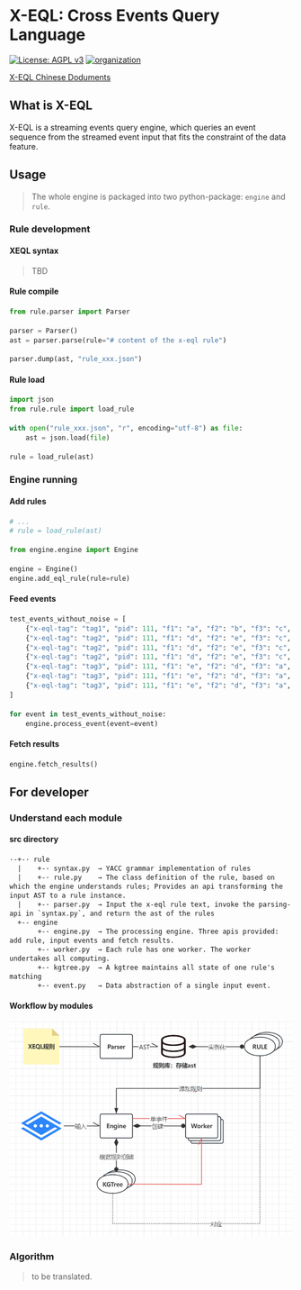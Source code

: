 # X-EQL: Cross Events Query Language
[![License: AGPL v3](https://img.shields.io/badge/License-AGPL%20v3-blue.svg)](https://www.gnu.org/licenses/agpl-3.0)
[![organization](https://img.shields.io/badge/organization-AmberSecurity-yellow.svg)](https://github.com/Amber-Security)

[X-EQL Chinese Doduments](./README.zh-cn.md)

## What is X-EQL

X-EQL is a streaming events query engine, which queries an event sequence from the streamed event input that fits the constraint of the data feature.

## Usage

> The whole engine is packaged into two python-package: `engine` and `rule`.

### Rule development

#### XEQL syntax

> TBD

#### Rule compile

```Python
from rule.parser import Parser

parser = Parser()
ast = parser.parse(rule="# content of the x-eql rule")

parser.dump(ast, "rule_xxx.json")
```

#### Rule load

```Python
import json
from rule.rule import load_rule

with open("rule_xxx.json", "r", encoding="utf-8") as file:
    ast = json.load(file)

rule = load_rule(ast)
```

### Engine running

#### Add rules

```Python
# ...
# rule = load_rule(ast)

from engine.engine import Engine

engine = Engine()
engine.add_eql_rule(rule=rule)
```

#### Feed events

```Python
test_events_without_noise = [
    {"x-eql-tag": "tag1", "pid": 111, "f1": "a", "f2": "b", "f3": "c", "f4": "d", "f5": "e", "time": 1},
    {"x-eql-tag": "tag2", "pid": 111, "f1": "d", "f2": "e", "f3": "c", "f4": " ", "f5": "x", "time": 10},
    {"x-eql-tag": "tag2", "pid": 111, "f1": "d", "f2": "e", "f3": "c", "f4": " ", "f5": "y", "time": 11},
    {"x-eql-tag": "tag2", "pid": 111, "f1": "d", "f2": "e", "f3": "c", "f4": " ", "f5": "x", "time": 12},
    {"x-eql-tag": "tag3", "pid": 111, "f1": "e", "f2": "d", "f3": "a", "f4": "b", "f5": "y", "time": 20},
    {"x-eql-tag": "tag3", "pid": 111, "f1": "e", "f2": "d", "f3": "a", "f4": "b", "f5": "x", "time": 21},
    {"x-eql-tag": "tag3", "pid": 111, "f1": "e", "f2": "d", "f3": "a", "f4": "b", "f5": "y", "time": 22},
]

for event in test_events_without_noise:
    engine.process_event(event=event)
```

#### Fetch results

```Python
engine.fetch_results()
```

## For developer

### Understand each module

#### src directory

```
·-+-· rule
  |    +-· syntax.py  → YACC grammar implementation of rules
  |    +-· rule.py    → The class definition of the rule, based on which the engine understands rules; Provides an api transforming the input AST to a rule instance.
  |    +-· parser.py  → Input the x-eql rule text, invoke the parsing-api in `syntax.py`, and return the ast of the rules
  +-- engine
       +-· engine.py  → The processing engine. Three apis provided: add rule, input events and fetch results.
       +-· worker.py  → Each rule has one worker. The worker undertakes all computing.
       +-· kgtree.py  → A kgtree maintains all state of one rule's matching
       +-· event.py   → Data abstraction of a single input event.
```

#### Workflow by modules

![workflow](./doc/workflow.png)

### Algorithm

> to be translated.
